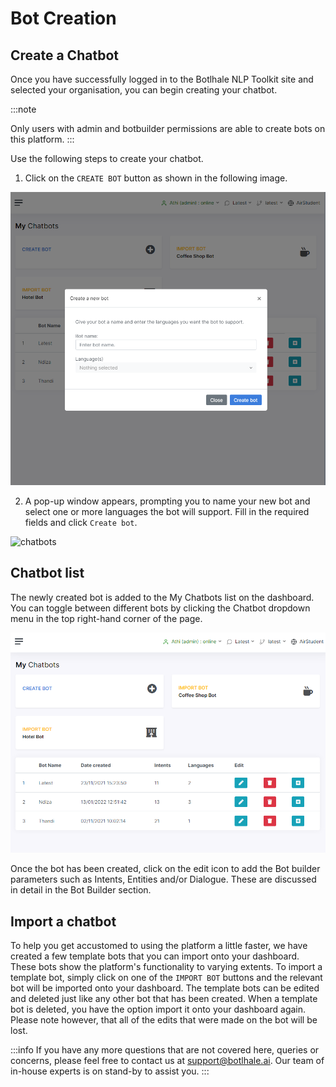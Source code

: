

# Bot Creation

## Create a Chatbot

Once you have successfully logged in to the Botlhale NLP Toolkit site and selected your organisation, you can begin creating your chatbot.

:::note

Only users with admin and botbuilder permissions are able to create bots on this platform.
:::

Use the following steps to create your chatbot.

1. Click on the `CREATE BOT` button as shown in the following image.


![chatbots](../../../static/img/create-chatbot.PNG)

2. A pop-up window appears, prompting you to name your new bot and select one or more languages the bot will support. Fill in the required fields and click `Create bot`.

![chatbots]()


## Chatbot list
 
The newly created bot is added to the My Chatbots list on the dashboard. You can toggle between different bots by clicking the Chatbot dropdown menu in the top right-hand corner of the page.

![create chatbot](../../../static/img/chatbots-list.PNG)

Once the bot has been created, click on the edit icon to add the Bot builder parameters such as Intents, Entities and/or Dialogue. These are discussed in detail in the Bot Builder section.

## Import a chatbot

To help you get accustomed to using the platform a little faster, we have created a few template bots that you can import onto your dashboard. These bots show the platform's functionality to varying extents. To import a template bot, simply click on one of the `IMPORT BOT` buttons and the relevant bot will be imported onto your dashboard. The template bots can be edited and deleted just like any other bot that has been created. When a template bot is deleted, you have the option import it onto your dashboard again. Please note however, that all of the edits that were made on the bot will be lost. 

:::info
If you have any more questions that are not covered here, queries or concerns, please feel free to contact us at support@botlhale.ai. Our team of in-house experts is on stand-by to assist you.
:::
